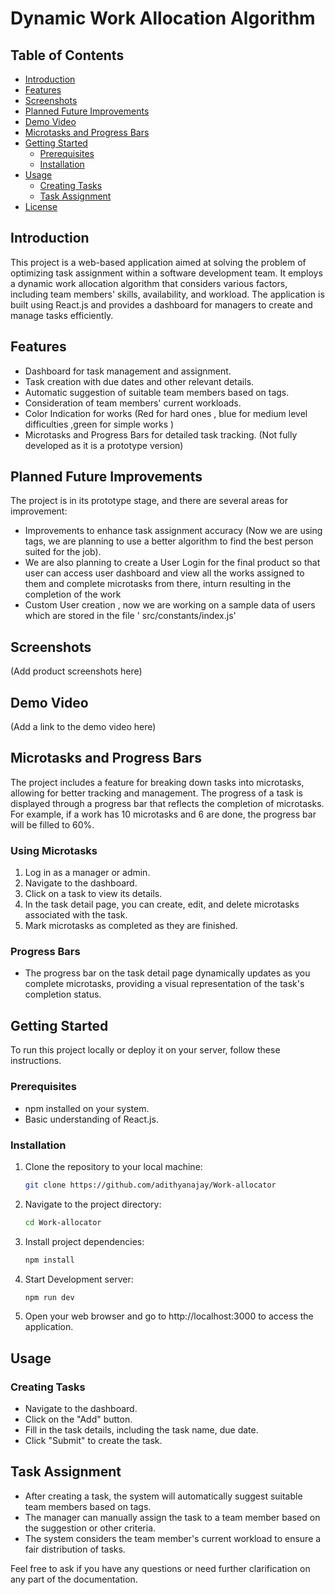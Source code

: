 # Dynamic Work Allocation Algorithm

## Table of Contents
- [Introduction](#introduction)
- [Features](#features)
- [Screenshots](#screenshots)
- [Planned Future Improvements](#planned-future-improvements)
- [Demo Video](#demo-video)
- [Microtasks and Progress Bars](#microtasks-and-progress-bars)
- [Getting Started](#getting-started)
  - [Prerequisites](#prerequisites)
  - [Installation](#installation)
- [Usage](#usage)
  - [Creating Tasks](#creating-tasks)
  - [Task Assignment](#task-assignment)
- [License](#license)

## Introduction
This project is a web-based application aimed at solving the problem of optimizing task assignment within a software development team. It employs a dynamic work allocation algorithm that considers various factors, including team members' skills, availability, and workload. The application is built using React.js and provides a dashboard for managers to create and manage tasks efficiently.

## Features
- Dashboard for task management and assignment.
- Task creation with due dates and other relevant details.
- Automatic suggestion of suitable team members based on tags.
- Consideration of team members' current workloads.
- Color Indication for works (Red for hard ones , blue for medium level difficulties ,green for simple works )
- Microtasks and Progress Bars for detailed task tracking. (Not fully developed as it is a prototype version)

## Planned Future Improvements
The project is in its prototype stage, and there are several areas for improvement:
- Improvements to enhance task assignment accuracy (Now we are using tags, we are planning to use a better algorithm to find the best person suited for the job).
- We are also planning to create a User Login for the final product so that user can access user dashboard and view all the works assigned to them and complete microtasks from there, inturn resulting in the completion of the work 
- Custom User creation , now we are working on a sample data of users which are stored in the file ' src/constants/index.js'


## Screenshots
(Add product screenshots here)

## Demo Video
(Add a link to the demo video here)

## Microtasks and Progress Bars
The project includes a feature for breaking down tasks into microtasks, allowing for better tracking and management. The progress of a task is displayed through a progress bar that reflects the completion of microtasks. For example, if a work has 10 microtasks and 6 are done, the progress bar will be filled to 60%.

### Using Microtasks
1. Log in as a manager or admin.
2. Navigate to the dashboard.
3. Click on a task to view its details.
4. In the task detail page, you can create, edit, and delete microtasks associated with the task.
5. Mark microtasks as completed as they are finished.

### Progress Bars
- The progress bar on the task detail page dynamically updates as you complete microtasks, providing a visual representation of the task's completion status.

## Getting Started
To run this project locally or deploy it on your server, follow these instructions.

### Prerequisites
- npm installed on your system.
- Basic understanding of React.js.

### Installation
1. Clone the repository to your local machine:
   ```bash
   git clone https://github.com/adithyanajay/Work-allocator
    ```
2. Navigate to the project directory:
    ```bash
   cd Work-allocator
   ```
3. Install project dependencies:
    ```bash
   npm install
   ```
3. Start Development server:
    ```bash
   npm run dev
   ```
4. Open your web browser and go to http://localhost:3000 to access the application.

## Usage
### Creating Tasks
- Navigate to the dashboard.
- Click on the "Add" button.
- Fill in the task details, including the task name, due date.
- Click "Submit" to create the task.

## Task Assignment
- After creating a task, the system will automatically suggest suitable team members based on tags.
- The manager can manually assign the task to a team member based on the suggestion or other criteria.
- The system considers the team member's current workload to ensure a fair distribution of tasks.


Feel free to ask if you have any questions or need further clarification on any part of the documentation.

